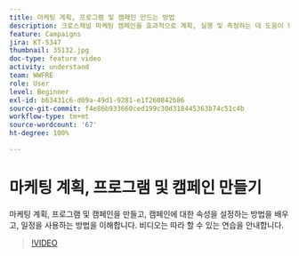 ```yaml
---
title: 마케팅 계획, 프로그램 및 캠페인 만드는 방법
description: 크로스채널 마케팅 캠페인을 효과적으로 계획, 실행 및 측정하는 데 도움이 되는 Adobe Campaign의 주요 개념을 이해합니다.
feature: Campaigns
jira: KT-5347
thumbnail: 35132.jpg
doc-type: feature video
activity: understand
team: WWFRE
role: User
level: Beginner
exl-id: b63431c6-d09a-49d1-9281-e1f260842b86
source-git-commit: f4e86b933660ced199c30d318445363b74c51c4b
workflow-type: tm+mt
source-wordcount: '67'
ht-degree: 100%

---
```


# 마케팅 계획, 프로그램 및 캠페인 만들기

마케팅 계획, 프로그램 및 캠페인을 만들고, 캠페인에 대한 속성을 설정하는 방법을 배우고, 일정을 사용하는 방법을 이해합니다.
비디오는 따라 할 수 있는 연습을 안내합니다.

>[!VIDEO](https://video.tv.adobe.com/v/35132?quality=12&learn=on)
